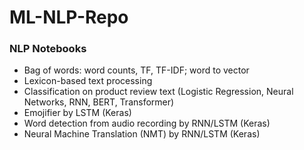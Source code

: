 # ML-NLP-Repo

### NLP Notebooks

- Bag of words: word counts, TF, TF-IDF; word to vector
- Lexicon-based text processing
- Classification on product review text (Logistic Regression, Neural Networks, RNN, BERT, Transformer)
- Emojifier by LSTM (Keras)
- Word detection from audio recording by RNN/LSTM (Keras)
- Neural Machine Translation (NMT) by RNN/LSTM (Keras)

